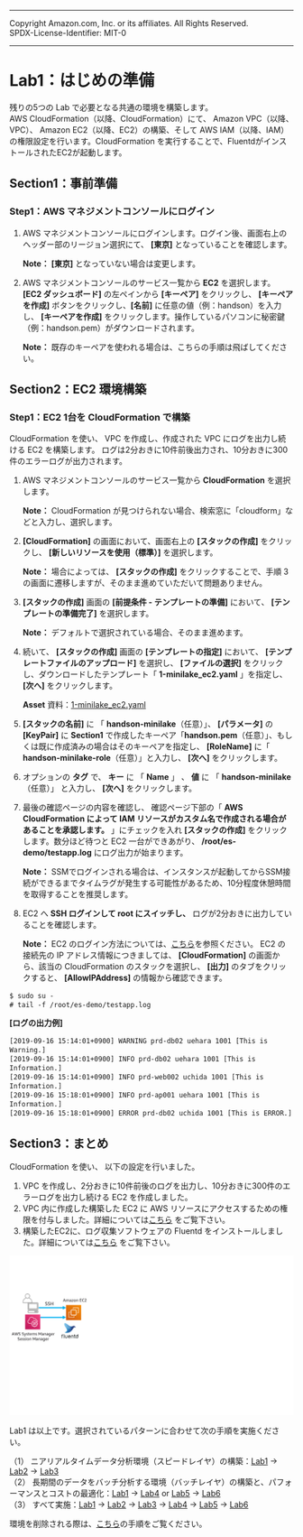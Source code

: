 ------------------------------------------------------------------------------------
Copyright <first-edit-year> Amazon.com, Inc. or its affiliates. All Rights Reserved.  
SPDX-License-Identifier: MIT-0

------------------------------------------------------------------------------------


# Lab1：はじめの準備
残りの5つの Lab で必要となる共通の環境を構築します。  
AWS CloudFormation（以降、CloudFormation）にて、 Amazon VPC（以降、VPC）、 Amazon EC2（以降、EC2）の構築、そして AWS IAM（以降、IAM）の権限設定を行います。CloudFormation を実行することで、FluentdがインストールされたEC2が起動します。

## Section1：事前準備
### Step1：AWS マネジメントコンソールにログイン

 1. AWS マネジメントコンソールにログインします。ログイン後、画面右上のヘッダー部のリージョン選択にて、 **[東京]** となっていることを確認します。  

    **Note：** **[東京]** となっていない場合は変更します。

 2. AWS マネジメントコンソールのサービス一覧から **EC2** を選択します。 **[EC2 ダッシュボード]** の左ペインから **[キーペア]** をクリックし、 **[キーペアを作成]** ボタンをクリックし、**[名前]** に任意の値（例：handson）を入力し、 **[キーペアを作成]** をクリックします。操作しているパソコンに秘密鍵（例：handson.pem）がダウンロードされます。  

    **Note：** 既存のキーペアを使われる場合は、こちらの手順は飛ばしてください。

## Section2：EC2 環境構築
### Step1：EC2 1台を CloudFormation で構築

CloudFormation を使い、 VPC を作成し、作成された VPC にログを出力し続ける EC2 を構築します。 ログは2分おきに10件前後出力され、10分おきに300件のエラーログが出力されます。  

 1. AWS マネジメントコンソールのサービス一覧から **CloudFormation** を選択します。  

    **Note：** CloudFormation が見つけられない場合、検索窓に「cloudform」などと入力し、選択します。
  
 2. **[CloudFormation]** の画面において、画面右上の **[スタックの作成]** をクリックし、 **[新しいリソースを使用（標準）]** を選択します。  

    **Note：** 場合によっては、 **[スタックの作成]** をクリックすることで、手順 3 の画面に遷移しますが、そのまま進めていただいて問題ありません。
 
 3. **[スタックの作成]** 画面の **[前提条件 - テンプレートの準備]** において、 **[テンプレートの準備完了]** を選択します。 

    **Note：** デフォルトで選択されている場合、そのまま進めます。
 
 4. 続いて、 **[スタックの作成]** 画面の **[テンプレートの指定]** において、 **[テンプレートファイルのアップロード]** を選択し、 **[ファイルの選択]** をクリックし、ダウンロードしたテンプレート「 **1-minilake_ec2.yaml** 」を指定し、 **[次へ]** をクリックします。 

    **Asset** 資料：[1-minilake_ec2.yaml](asset/ap-northeast-1/1-minilake_ec2.yaml)
  
 5. **[スタックの名前]** に 「 **handson-minilake**（任意）」、 **[パラメータ]** の **[KeyPair]** に **Section1** で作成したキーペア「**handson.pem**（任意）」、もしくは既に作成済みの場合はそのキーペアを指定し、 **[RoleName]** に「 **handson-minilake-role**（任意）」と入力し、 **[次へ]** をクリックします。  
 
 6. オプションの **タグ** で、 **キー** に 「 **Name** 」 、 **値** に 「 **handson-minilake**（任意）」 と入力し、 **[次へ]** をクリックします。
 
 7. 最後の確認ページの内容を確認し、 確認ページ下部の「 **AWS CloudFormation によって IAM リソースがカスタム名で作成される場合があることを承認します。** 」にチェックを入れ **[スタックの作成]** をクリックします。数分ほど待つと EC2 一台ができあがり、 **/root/es-demo/testapp.log** にログ出力が始まります。
 
     **Note：** SSMでログインされる場合は、インスタンスが起動してからSSM接続ができるまでタイムラグが発生する可能性があるため、10分程度休憩時間を取得することを推奨します。

 8. EC2 へ **SSH ログインして root にスイッチし、** ログが2分おきに出力していることを確認します。  
 
    **Note：** EC2 のログイン方法については、[こちら](additional_info_lab1.md#EC2へのログイン方法)を参照ください。 EC2 の 接続先の IP アドレス情報につきましては、 **[CloudFormation]** の画面から、該当の CloudFormation のスタックを選択し、 **[出力]** のタブをクリックすると、 **[AllowIPAddress]** の情報から確認できます。

 ```
 $ sudo su -
 # tail -f /root/es-demo/testapp.log
 ```
 
 **[ログの出力例]**

 ``` 
[2019-09-16 15:14:01+0900] WARNING prd-db02 uehara 1001 [This is Warning.]
[2019-09-16 15:14:01+0900] INFO prd-db02 uehara 1001 [This is Information.]
[2019-09-16 15:14:01+0900] INFO prd-web002 uchida 1001 [This is Information.]
[2019-09-16 15:18:01+0900] INFO prd-ap001 uehara 1001 [This is Information.]
[2019-09-16 15:18:01+0900] ERROR prd-db02 uchida 1001 [This is ERROR.]
 ```

## Section3：まとめ

CloudFormation を使い、 以下の設定を行いました。

   1. VPC を作成し、2分おきに10件前後のログを出力し、10分おきに300件のエラーログを出力し続ける EC2 を作成しました。
   2. VPC 内に作成した構築した EC2 に AWS リソースにアクセスするための権限を付与しました。詳細については[こちら](./additional_info_lab1_IAM.md) をご覧下さい。
   3. 構築したEC2に、ログ収集ソフトウェアの Fluentd をインストールしました。詳細については[こちら](./additional_info_lab1_Fluentd.md) をご覧下さい。

<img src="../images/architecture_lab1.png">

Lab1 は以上です。選択されているパターンに合わせて次の手順を実施ください。

（1） ニアリアルタイムデータ分析環境（スピードレイヤ）の構築：[Lab1](../lab1/README.md) → [Lab2](../lab2/README.md) → [Lab3](../lab3/README.md)  
（2） 長期間のデータをバッチ分析する環境（バッチレイヤ）の構築と、パフォーマンスとコストの最適化：[Lab1](../lab1/README.md) → [Lab4](../lab4/README.md) or [Lab5](../lab5/README.md) → [Lab6](../lab6/README.md)  
（3） すべて実施：[Lab1](../lab1/README.md) → [Lab2](../lab2/README.md) → [Lab3](../lab3/README.md) → [Lab4](../lab4/README.md) → [Lab5](../lab5/README.md) → [Lab6](../lab6/README.md) 

環境を削除される際は、[こちら](../clean-up/README.md)の手順をご覧ください。